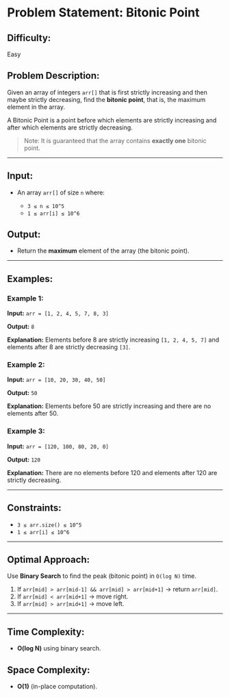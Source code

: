 # Problem Statement: Bitonic Point

## Difficulty:

Easy

## Problem Description:

Given an array of integers `arr[]` that is first strictly increasing and then maybe strictly decreasing, find the **bitonic point**, that is, the maximum element in the array.

A Bitonic Point is a point before which elements are strictly increasing and after which elements are strictly decreasing.

> Note: It is guaranteed that the array contains **exactly one** bitonic point.

---

## Input:

* An array `arr[]` of size `n` where:

  * `3 ≤ n ≤ 10^5`
  * `1 ≤ arr[i] ≤ 10^6`

## Output:

* Return the **maximum** element of the array (the bitonic point).

---

## Examples:

### Example 1:

**Input:** `arr = [1, 2, 4, 5, 7, 8, 3]`

**Output:** `8`

**Explanation:** Elements before 8 are strictly increasing `[1, 2, 4, 5, 7]` and elements after 8 are strictly decreasing `[3]`.

### Example 2:

**Input:** `arr = [10, 20, 30, 40, 50]`

**Output:** `50`

**Explanation:** Elements before 50 are strictly increasing and there are no elements after 50.

### Example 3:

**Input:** `arr = [120, 100, 80, 20, 0]`

**Output:** `120`

**Explanation:** There are no elements before 120 and elements after 120 are strictly decreasing.

---

## Constraints:

* `3 ≤ arr.size() ≤ 10^5`
* `1 ≤ arr[i] ≤ 10^6`

---

## Optimal Approach:

Use **Binary Search** to find the peak (bitonic point) in `O(log N)` time.

1. If `arr[mid] > arr[mid-1] && arr[mid] > arr[mid+1]` -> return `arr[mid]`.
2. If `arr[mid] < arr[mid+1]` -> move right.
3. If `arr[mid] > arr[mid+1]` -> move left.

---

## Time Complexity:

* **O(log N)** using binary search.

## Space Complexity:

* **O(1)** (in-place computation).
